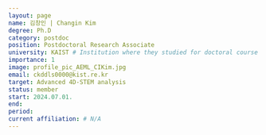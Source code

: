 ```yaml
---
layout: page
name: 김창인 | Changin Kim
degree: Ph.D
category: postdoc
position: Postdoctoral Research Associate
university: KAIST # Institution where they studied for doctoral course
importance: 1
image: profile_pic_AEML_CIKim.jpg
email: ckddls0000@kist.re.kr
target: Advanced 4D-STEM analysis
status: member
start: 2024.07.01.
end: 
period: 
current affiliation: # N/A 
---
```

